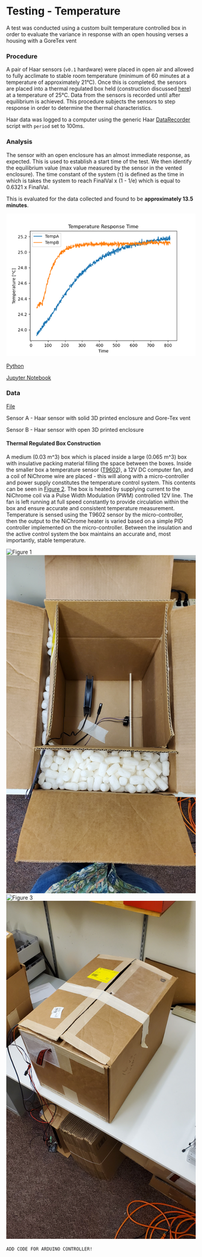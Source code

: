 # Testing - Temperature

A test was conducted using a custom built temperature controlled box in order to evaluate the variance in response with an open housing verses a housing with a GoreTex vent  

### Procedure 
A pair of Haar sensors (`v0.1` hardware) were placed in open air and allowed to fully acclimate to stable room temperature (minimum of 60 minutes at a temperature of approximately 21°C). Once this is completed, the sensors are placed into a thermal regulated box held (construction discussed [here](#thermal-regulated-box-construction)) at a temperature of 25°C. Data from the sensors is recorded until after equilibrium is achieved. This procedure subjects the sensors to step response in order to determine the thermal characteristics. 

Haar data was logged to a computer using the generic Haar [DataRecorder](../DataRecorder/DataRecorder.ino) script with `period` set to 100ms.

### Analysis

The sensor with an open enclosure has an almost immediate response, as expected. This is used to establish a start time of the test. We then identify the equilibrium value (max value measured by the sensor in the vented enclosure). The time constant of the system (&tau;) is defined as the time in which is takes the system to reach FinalVal x (1 - 1/e) which is equal to 0.6321 x FinalVal. 

This is evaluated for the data collected and found to be **approximately 13.5 minutes**. 

![Step Response](TempResponse.png)

[Python](TemperatureAnalysis.py)

[Jupyter Notebook](TemperatureAnalysis.ipynb)


### Data

[File](Data.csv)

Sensor A - Haar sensor with solid 3D printed enclosure and Gore-Tex vent

Sensor B - Haar sensor with open 3D printed enclosure 

#### Thermal Regulated Box Construction
A medium (0.03 m^3) box which is placed inside a large (0.065 m^3) box with insulative packing material filling the space between the boxes. Inside the smaller box a temperature sensor ([T9602](https://www.amphenol-sensors.com/en/telaire/humidity/527-humidity-sensors/3224-t9602)), a 12V DC computer fan, and a coil of NiChrome wire are placed - this will along with a micro-controller and power supply constitutes the temperature control system. This contents can be seen in [Figure 2](images/Fig2.jpg). The box is heated by supplying current to the NiChrome coil via a Pulse Width Modulation (PWM) controlled 12V line. The fan is left running at full speed constantly to provide circulation within the box and ensure accurate and consistent temperature measurement. Temperature is sensed using the T9602 sensor by the micro-controller, then the output to the NiChrome heater is varied based on a simple PID controller implemented on the micro-controller. Between the insulation and the active control system the box maintains an accurate and, most importantly, stable temperature.

![Figure 1](images/Fig1.jpg)
![Figure 2](images/Fig2.jpg)
![Figure 3](images/Fig3.jpg)
![Figure 4](images/Fig4.jpg)

`ADD CODE FOR ARDUINO CONTROLLER!`